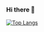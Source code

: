 ### Hi there 👋

[![Top Langs](https://github-readme-stats.vercel.app/api/top-langs/?username=ksu930&layout=compact)](https://github.com/anuraghazra/github-readme-stats)

